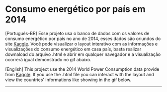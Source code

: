 <h1>Consumo energético por país em 2014</h1>

<p> [Português-BR] Esse projeto usa o banco de dados com os valores de consumo energético por país no ano de 2014, esses dados são oriundos do site <a href="https://www.kaggle.com/nikunjmalpani/2014-world-power-consumption">Kaggle</a>. Você pode visualizar o layout interativo com as informações e visualizações do consumo energético em casa país, basta realizar downaload do arquivo .html e abrir em qualquer navegador e a visualização ocorrerá igual demonstrado no gif abaixo.</p>

 <p> [English] This project use the 2014 World Power Consumption data provide from <a href="https://www.kaggle.com/nikunjmalpani/2014-world-power-consumption">Kaggle</a>. If you use the .html file you can interact with the layout and view the countries' informations like showing in the gif below.</p>
 
 <hr>
 
<img src="https://media2.giphy.com/media/yL9YzSVI8NRxcmj2r6/giphy.gif?cid=790b7611ce3f8a03d7e9993590e43973a10240ea007413a1&rid=giphy.gif&ct=g" alt="">

